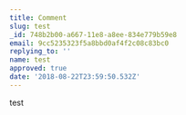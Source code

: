 ```yaml
---
title: Comment
slug: test
_id: 748b2b00-a667-11e8-a8ee-834e779b59e8
email: 9cc5235323f5a8bbd0af4f2c08c83bc0
replying_to: ''
name: test
approved: true
date: '2018-08-22T23:59:50.532Z'
---
```

test
